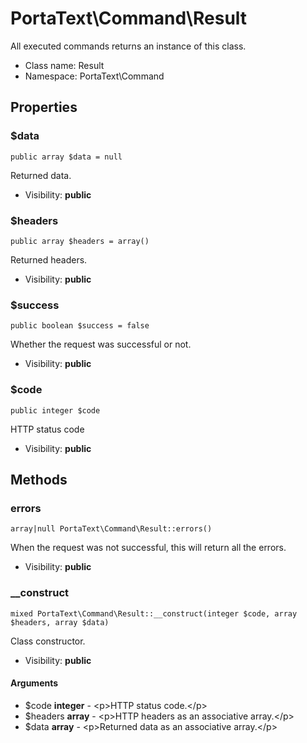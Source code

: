 PortaText\Command\Result
===============

All executed commands returns an instance of this class.




* Class name: Result
* Namespace: PortaText\Command





Properties
----------


### $data

    public array $data = null

Returned data.



* Visibility: **public**


### $headers

    public array $headers = array()

Returned headers.



* Visibility: **public**


### $success

    public boolean $success = false

Whether the request was successful or not.



* Visibility: **public**


### $code

    public integer $code

HTTP status code



* Visibility: **public**


Methods
-------


### errors

    array|null PortaText\Command\Result::errors()

When the request was not successful, this will return all the errors.



* Visibility: **public**




### __construct

    mixed PortaText\Command\Result::__construct(integer $code, array $headers, array $data)

Class constructor.



* Visibility: **public**


#### Arguments
* $code **integer** - &lt;p&gt;HTTP status code.&lt;/p&gt;
* $headers **array** - &lt;p&gt;HTTP headers as an associative array.&lt;/p&gt;
* $data **array** - &lt;p&gt;Returned data as an associative array.&lt;/p&gt;


